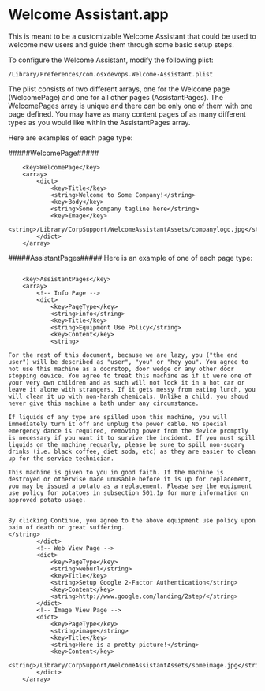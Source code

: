 Welcome Assistant.app
=================

This is meant to be a customizable Welcome Assistant that could be used to welcome new users and guide them through some basic setup steps.

To configure the Welcome Assistant, modify the following plist:

```
/Library/Preferences/com.osxdevops.Welcome-Assistant.plist
```

The plist consists of two different arrays, one for the Welcome page (WelcomePage) and one for all other pages (AssistantPages). The WelcomePages array is unique and there can be only one of them with one page defined. You may have as many content pages of as many different types as you would like within the AssistantPages array.

Here are examples of each page type:


#####WelcomePage#####

```
    <key>WelcomePage</key>
    <array>
        <dict>
            <key>Title</key>
            <string>Welcome to Some Company!</string>
            <key>Body</key>
            <string>Some company tagline here</string>
            <key>Image</key>
            <string>/Library/CorpSupport/WelcomeAssistantAssets/companylogo.jpg</string>
        </dict>
    </array>
```


#####AssistantPages#####
Here is an example of one of each page type:

```

    <key>AssistantPages</key>
    <array>
        <!-- Info Page -->
        <dict>
            <key>PageType</key>
            <string>info</string>
            <key>Title</key>
            <string>Equipment Use Policy</string>
            <key>Content</key>
            <string>

For the rest of this document, because we are lazy, you ("the end user") will be described as "user", "you" or "hey you". You agree to not use this machine as a doorstop, door wedge or any other door stopping device. You agree to treat this machine as if it were one of your very own children and as such will not lock it in a hot car or leave it alone with strangers. If it gets messy from eating lunch, you will clean it up with non-harsh chemicals. Unlike a child, you shoud never give this machine a bath under any circumstance.

If liquids of any type are spilled upon this machine, you will immediately turn it off and unplug the power cable. No special emergency dance is required, removing power from the device promptly is necessary if you want it to survive the incident. If you must spill liquids on the machine reguarly, please be sure to spill non-sugary drinks (i.e. black coffee, diet soda, etc) as they are easier to clean up for the service technician.

This machine is given to you in good faith. If the machine is destroyed or otherwise made unusable before it is up for replacement, you may be issued a potato as a replacement. Please see the equipment use policy for potatoes in subsection 501.1p for more information on approved potato usage.


By clicking Continue, you agree to the above equipment use policy upon pain of death or great suffering.
</string>
        </dict>
        <!-- Web View Page -->
        <dict>
            <key>PageType</key>
            <string>weburl</string>
            <key>Title</key>
            <string>Setup Google 2-Factor Authentication</string>
            <key>Content</key>
            <string>http://www.google.com/landing/2step/</string>
        </dict>
        <!-- Image View Page -->
        <dict>
            <key>PageType</key>
            <string>image</string>
            <key>Title</key>
            <string>Here is a pretty picture!</string>
            <key>Content</key>
            <string>/Library/CorpSupport/WelcomeAssistantAssets/someimage.jpg</string>
        </dict>
    </array>
```
